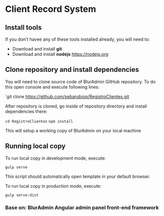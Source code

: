 # Client Record System


## Install tools
If you don’t havee any of these tools installed already, you will need to:

- Download and install **git**
- Download and install **nodejs** https://nodejs.org

## Clone repository and install dependencies
You will need to clone source code of BlurAdmin GitHub repository. To do this open console and execute following lines:

`git clone https://github.com/sebarubiop/RegistroClientes.git

After repository is cloned, go inside of repository directory and install dependencies there:

`cd RegistroClientes`
`npm install`

This will setup a working copy of BlurAdmin on your local machine

## Running local copy
To run local copy in development mode, execute:

`gulp serve`

This script should automatically open template in your default browser.

To run local copy in production mode, execute:

`gulp serve:dist`

### Base on: **BlurAdmin Angular** admin panel front-end framework

